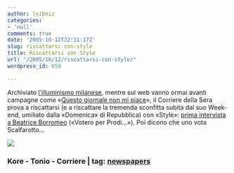 ```yaml
---
author: leibniz
categories:
- 'null'
comments: true
date: '2005-10-12T22:11:17Z'
slug: riscattarsi-con-style
title: Riscattarsi con Style
url: "/2005/10/12/riscattarsi-con-style/"
wordpress_id: 659

---
```

Archiviato [l'illuminismo milanese](http://www.kore.it/archivio/forum5/000000f4.htm), mentre sul web vanno ormai avanti campagne come «[Questo giornale non mi piace](http://www.ilcannocchiale.it/blogs/style/acquario/dettaglio.asp?id_blog=8545)», il Corriere della Sera prova a riscattarsi (e a riscattare la tremenda sconfitta subita dal suo Week-end, umiliato dalla «Domenica» di Repubblica) con «Style»: [prima intervista a Beatrice Borromeo](http://www.corriere.it/Primo_Piano/Spettacoli/2005/10_Ottobre/08/borromeo.shtml) («Votero per Prodi...»). Poi dicono che uno vota Scalfarotto...  


![](http://www.ilcannocchiale.it/blogs/bloggerarchimg/tonio/corriere6.gif)

### Kore - Tonio - Corriere | tag: [newspapers](http://www.technorati.com/tags/newspapers)
